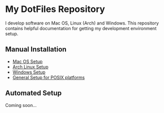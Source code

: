 # My DotFiles Repository

I develop software on Mac OS, Linux (Arch) and Windows. This
repository contains helpful documentation for getting my development
environment setup.

## Manual Installation

- [Mac OS Setup](README.macos.md)
- [Arch Linux Setup](README.archlinux.md)
- [Windows Setup](README.windows.md)
- [General Setup for POSIX platforms](README.posix.md)

## Automated Setup

Coming soon...
